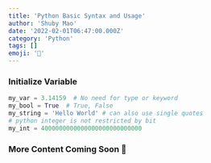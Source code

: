 ```yaml
---
title: 'Python Basic Syntax and Usage'
author: 'Shuby Mao'
date: '2022-02-01T06:47:00.000Z'
category: 'Python'
tags: []
emoji: '🐍'
---
```

### Initialize Variable

```python
my_var = 3.14159  # No need for type or keyword
my_bool = True  # True, False
my_string = 'Hello World' # can also use single quotes
# python integer is not restricted by bit
my_int = 4000000000000000000000000000
```

### More Content Coming Soon 🚧